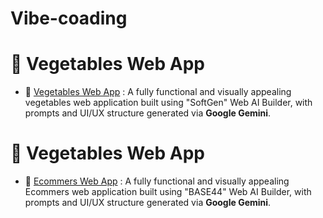 # Vibe-coading

# 🥦 Vegetables Web App
- 🔗 [Vegetables Web App](https://sg-0d264005-7ab3-4c11-bea2-1e3a36e9.vercel.app/) : A fully functional and visually appealing vegetables web application built using "SoftGen" Web AI Builder, with prompts and UI/UX structure generated via **Google Gemini**.
# 🥦 Vegetables Web App
- 🔗 [Ecommers Web App](https://app--trend-luxe-bc9bb6fb.base44.app/) : A fully functional and visually appealing Ecommers web application built using "BASE44" Web AI Builder, with prompts and UI/UX structure generated via **Google Gemini**.
